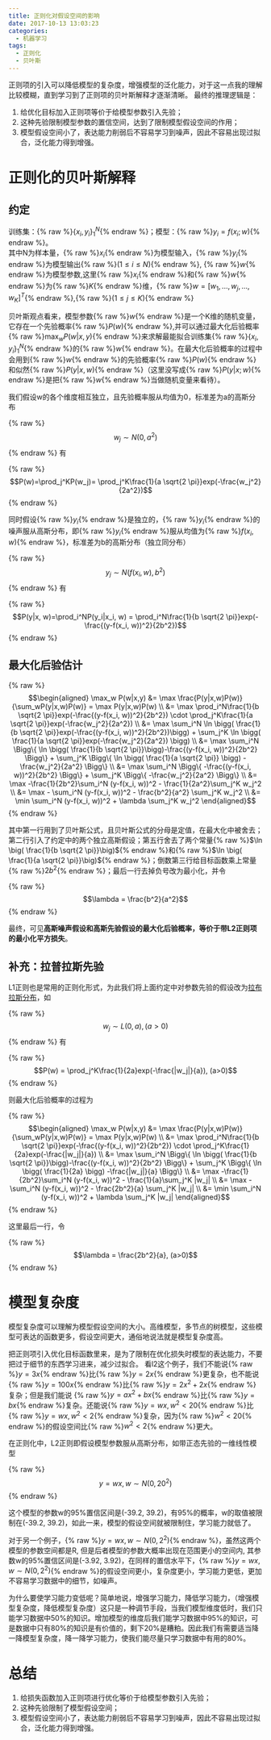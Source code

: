 ```yaml
---
title: 正则化对假设空间的影响
date: 2017-10-13 13:03:23
categories:
  - 机器学习
tags: 
  - 正则化
  - 贝叶斯
---
```


正则项的引入可以降低模型的复杂度，增强模型的泛化能力，对于这一点我的理解比较模糊，直到学习到了正则项的贝叶斯解释才逐渐清晰。
最终的推理逻辑是：<br>
1. 给优化目标加入正则项等价于给模型参数引入先验；
2. 这种先验限制模型参数的置信空间，达到了限制模型假设空间的作用；
3. 模型假设空间小了，表达能力削弱后不容易学习到噪声，因此不容易出现过拟合，泛化能力得到增强。

# 正则化的贝叶斯解释
## 约定
训练集：{% raw %}$\{x_i, y_i\}^N_1${% endraw %}；模型：{% raw %}$y_i=f(x_i; w)${% endraw %}。<br>
其中N为样本量，{% raw %}$x_i${% endraw %}为模型输入，{% raw %}$y_i${% endraw %}为模型输出{% raw %}$(1 \leq i \leq N)${% endraw %}, {% raw %}$w${% endraw %}为模型参数,这里{% raw %}$x_i${% endraw %}和{% raw %}$w${% endraw %}为{% raw %}$K${% endraw %}维，{% raw %}$w=[w_1,...,w_j,...,w_K]^T${% endraw %},{% raw %}$(1 \leq j \leq K)${% endraw %}

贝叶斯观点看来，模型参数{% raw %}$w${% endraw %}是一个K维的随机变量，它存在一个先验概率{% raw %}$P(w)${% endraw %},并可以通过最大化后验概率{% raw %}$\max_w P(w|x,y)${% endraw %}来求解最能拟合训练集{% raw %}$\{x_i, y_i\}^N_1${% endraw %}的{% raw %}$w${% endraw %}。在最大化后验概率的过程中会用到{% raw %}$w${% endraw %}的先验概率{% raw %}$P(w)${% endraw %}和似然{% raw %}$P(y|x, w)${% endraw %}（这里没写成{% raw %}$P(y|x; w)${% endraw %}是把{% raw %}$w${% endraw %}当做随机变量来看待）。<br>

我们假设w的各个维度相互独立，且先验概率服从均值为0，标准差为a的高斯分布

{% raw %}$$w_j \sim N(0,a^2)$${% endraw %}
有

{% raw %}$$P(w)=\prod_j^KP(w_j)= \prod_j^K\frac{1}{a \sqrt{2 \pi}}exp(-\frac{w_j^2}{2a^2})$${% endraw %}

同时假设{% raw %}$y_i${% endraw %}是独立的，{% raw %}$y_i${% endraw %}的噪声服从高斯分布，即{% raw %}$y_i${% endraw %}服从均值为{% raw %}$f(x_i, w)${% endraw %}，标准差为b的高斯分布（独立同分布）

{% raw %}$$y_j \sim N(f(x_i, w),b^2)$${% endraw %}
有

{% raw %}$$P(y|x, w)=\prod_i^NP(y_i|x_i, w) = \prod_i^N\frac{1}{b \sqrt{2 \pi}}exp(-\frac{(y-f(x_i, w))^2}{2b^2})$${% endraw %}

## 最大化后验估计

{% raw %}$$\begin{aligned}
\max_w P(w|x,y) &= \max \frac{P(y|x,w)P(w)}{\sum_wP(y|x,w)P(w)} = \max P(y|x,w)P(w) \\
&= \max \prod_i^N\frac{1}{b \sqrt{2 \pi}}exp(-\frac{(y-f(x_i, w))^2}{2b^2}) \cdot \prod_j^K\frac{1}{a \sqrt{2 \pi}}exp(-\frac{w_j^2}{2a^2}) \\
&= \max \sum_i^N \ln \bigg( \frac{1}{b \sqrt{2 \pi}}exp(-\frac{(y-f(x_i, w))^2}{2b^2})\bigg) + \sum_j^K \ln \bigg( \frac{1}{a \sqrt{2 \pi}}exp(-\frac{w_j^2}{2a^2}) \bigg) \\
&= \max \sum_i^N \Bigg\{ \ln \bigg( \frac{1}{b \sqrt{2 \pi}}\bigg)-\frac{(y-f(x_i, w))^2}{2b^2} \Bigg\} + \sum_j^K \Bigg\{ \ln \bigg( \frac{1}{a \sqrt{2 \pi}} \bigg) -\frac{w_j^2}{2a^2} \Bigg\} \\
&= \max \sum_i^N \Bigg\{ -\frac{(y-f(x_i, w))^2}{2b^2} \Bigg\} + \sum_j^K \Bigg\{  -\frac{w_j^2}{2a^2} \Bigg\} \\
&= \max -\frac{1}{2b^2}\sum_i^N (y-f(x_i, w))^2 - \frac{1}{2a^2}\sum_j^K w_j^2 \\ 
&= \max - \sum_i^N (y-f(x_i, w))^2 - \frac{b^2}{a^2} \sum_j^K w_j^2 \\
&= \min \sum_i^N (y-f(x_i, w))^2 + \lambda \sum_j^K w_j^2
\end{aligned}$${% endraw %}

其中第一行用到了贝叶斯公式，且贝叶斯公式的分母是定值，在最大化中被舍去；第二行引入了约定中的两个独立高斯假设；第五行舍去了两个常量{% raw %}$\ln \big( \frac{1}{b \sqrt{2 \pi}}\big)${% endraw %}和{% raw %}$\ln \big( \frac{1}{a \sqrt{2 \pi}}\big)${% endraw %}；倒数第三行给目标函数乘上常量{% raw %}$2b^2${% endraw %}；最后一行去掉负号改为最小化，并令

{% raw %}$$\lambda = \frac{b^2}{a^2}$${% endraw %}

最终，可见**高斯噪声假设和高斯先验假设的最大化后验概率，等价于带L2正则项的最小化平方损失**。

## 补充：拉普拉斯先验
L1正则也是常用的正则化形式，为此我们将上面约定中对参数先验的假设改为<a href="https://zh.wikipedia.org/wiki/%E6%8B%89%E6%99%AE%E6%8B%89%E6%96%AF%E5%88%86%E5%B8%83" title="拉布拉斯分布">拉布拉斯分布</a>，如

{% raw %}$$w_j \sim L(0,a), (a>0)$${% endraw %}
有

{% raw %}$$P(w) = \prod_j^K\frac{1}{2a}exp(-\frac{|w_j|}{a}), (a>0)$${% endraw %}

则最大化后验概率的过程为

{% raw %}$$\begin{aligned}
\max_w P(w|x,y) &= \max \frac{P(y|x,w)P(w)}{\sum_wP(y|x,w)P(w)} = \max P(y|x,w)P(w) \\
&= \max \prod_i^N\frac{1}{b \sqrt{2 \pi}}exp(-\frac{(y-f(x_i, w))^2}{2b^2}) \cdot \prod_j^K\frac{1}{2a}exp(-\frac{|w_j|}{a}) \\
&= \max \sum_i^N \Bigg\{ \ln \bigg( \frac{1}{b \sqrt{2 \pi}}\bigg)-\frac{(y-f(x_i, w))^2}{2b^2} \Bigg\} + \sum_j^K \Bigg\{ \ln \bigg( \frac{1}{2a} \bigg) -\frac{|w_j|}{a} \Bigg\} \\
&= \max -\frac{1}{2b^2}\sum_i^N (y-f(x_i, w))^2 - \frac{1}{a}\sum_j^K |w_j| \\ 
&= \max - \sum_i^N (y-f(x_i, w))^2 - \frac{2b^2}{a} \sum_j^K |w_j| \\
&= \min \sum_i^N (y-f(x_i, w))^2 + \lambda \sum_j^K |w_j|
\end{aligned}$${% endraw %}

这里最后一行，令

{% raw %}$$\lambda = \frac{2b^2}{a}, (a>0)$${% endraw %}

# 模型复杂度
模型复杂度可以理解为模型假设空间的大小。高维模型，多节点的树模型，这些模型可表达的函数更多，假设空间更大，通俗地说法就是模型复杂度高。

把正则项引入优化目标函数里来，是为了限制在优化损失时模型的表达能力，不要把过于细节的东西学习进来，减少过拟合。
看l2这个例子，我们不能说{% raw %}$y=3x${% endraw %}比{% raw %}$y=2x${% endraw %}更复杂，也不能说{% raw %}$y=100x${% endraw %}比{% raw %}$y=2x^2+2x${% endraw %}复杂；但是我们能说 {% raw %}$y=ax^2+bx${% endraw %}比{% raw %}$y=bx${% endraw %}复杂。还能说{% raw %}$y=wx,w^2<20${% endraw %}比{% raw %}$y=wx,w^2<2${% endraw %}复杂，因为{% raw %}$w^2<20${% endraw %}的假设空间比{% raw %}$w^2<2${% endraw %}更大。

在正则化中，L2正则即假设模型参数服从高斯分布，如带正态先验的一维线性模型

{% raw %}$$y=wx, w \sim N(0,20^2)$${% endraw %}

这个模型的参数w的95%置信区间是(-39.2, 39.2)，有95%的概率，w的取值被限制在(-39.2, 39.2)，如此一来，模型的假设空间就被限制住，学习能力就低了。

对于另一个例子，{% raw %}$y=wx, w \sim N(0,2^2)${% endraw %}，虽然这两个模型的参数空间都是R, 但是后者模型的参数大概率出现在范围更小的空间内, 其参数w的95%置信区间是(-3.92, 3.92)，在同样的置信水平下，{% raw %}$y=wx, w \sim N(0,2^2)${% endraw %}的假设空间更小，复杂度更小，学习能力更低，更加不容易学习数据中的细节，如噪声。

为什么要使学习能力变低呢？简单地说，增强学习能力，降低学习能力，（增强模型复杂度，降低模型复杂度）这只是一种调节手段，当我们模型维度低时，我们只能学习数据中50%的知识。增加模型的维度后我们能学习数据中95%的知识，可是数据中只有80%的知识是有价值的，剩下20%是糟粕。因此我们有需要适当降一降模型复杂度，降一降学习能力，使我们能尽量只学习数据中有用的80%。

# 总结
1. 给损失函数加入正则项进行优化等价于给模型参数引入先验；
2. 这种先验限制了模型假设空间；
3. 模型假设空间小了，表达能力削弱后不容易学习到噪声，因此不容易出现过拟合，泛化能力得到增强。
